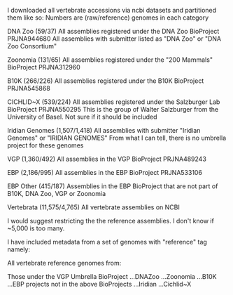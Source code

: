 I downloaded all vertebrate accessions via ncbi datasets and partitioned them like so:
Numbers are (raw/reference) genomes in each category

DNA Zoo (59/37)
All assemblies registered under the DNA Zoo BioProject PRJNA944680
All assemblies with submitter listed as "DNA Zoo" or "DNA Zoo Consortium"

Zoonomia (131/65)
All assemblies registered under the "200 Mammals" BioProject PRJNA312960

B10K (266/226)
All assemblies registered under the B10K BioProject PRJNA545868

CICHLID~X (539/224)
All assemblies registered under the Salzburger Lab BioProject PRJNA550295
This is the group of Walter Salzburger from the University of Basel. Not sure if it should be included

Iridian Genomes (1,507/1,418)
All assemblies with submitter "Iridian Genomes" or "IRIDIAN GENOMES"
From what I can tell, there is no umbrella project for these genomes

VGP (1,360/492)
All assemblies in the VGP BioProject PRJNA489243

EBP (2,186/995)
All assemblies in the EBP BioProject PRJNA533106

EBP Other (415/187)
Assemblies in the EBP BioProject that are not part of B10K, DNA Zoo, VGP or Zoonomia

Vertebrata (11,575/4,765)
All vertebrate assemblies on NCBI

I would suggest restricting the the reference assemblies. I don't know if ~5,000 is too many.

I have included metadata from a set of genomes with "reference" tag namely:

All vertebrate reference genomes from:

Those under the VGP Umbrella BioProject
...DNAZoo
...Zoonomia
...B10K
...EBP projects not in the above BioProjects
...Iridian
...Cichlid~X
